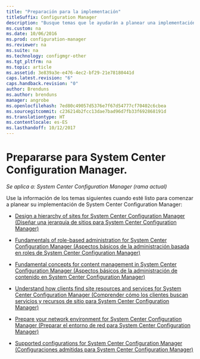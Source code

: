 ```yaml
---
title: "Preparación para la implementación"
titleSuffix: Configuration Manager
description: "Busque temas que le ayudarán a planear una implementación de System Center Configuration Manager."
ms.custom: na
ms.date: 10/06/2016
ms.prod: configuration-manager
ms.reviewer: na
ms.suite: na
ms.technology: configmgr-other
ms.tgt_pltfrm: na
ms.topic: article
ms.assetid: 3e839a3e-e476-4ec2-bf29-21e78180441d
caps.latest.revision: "6"
caps.handback.revision: "0"
author: Brenduns
ms.author: brenduns
manager: angrobe
ms.openlocfilehash: 7ed80c49057d5376e7f67d54777cf70402c6cbea
ms.sourcegitcommit: c236214b2fcc13dae7bad96d7fb33f692868191d
ms.translationtype: HT
ms.contentlocale: es-ES
ms.lasthandoff: 10/12/2017
---
```

# <a name="get-ready-for-system-center-configuration-manager"></a>Prepararse para System Center Configuration Manager.

*Se aplica a: System Center Configuration Manager (rama actual)*

Use la información de los temas siguientes cuando esté listo para comenzar a planear su implementación de System Center Configuration Manager:  


  -   [Design a hierarchy of sites for System Center Configuration Manager (Diseñar una jerarquía de sitios para System Center Configuration Manager)](../../core/plan-design/hierarchy/design-a-hierarchy-of-sites.md)  

  -   [Fundamentals of role-based administration for System Center Configuration Manager (Aspectos básicos de la administración basada en roles de System Center Configuration Manager)](../../core/understand/fundamentals-of-role-based-administration.md)  

  -   [Fundamental concepts for content management in System Center Configuration Manager (Aspectos básicos de la administración de contenido en System Center Configuration Manager)](../../core/plan-design/hierarchy/fundamental-concepts-for-content-management.md)  

  -   [Understand how clients find site resources and services for System Center Configuration Manager (Comprender cómo los clientes buscan servicios y recursos de sitio para System Center Configuration Manager)](../../core/plan-design/hierarchy/understand-how-clients-find-site-resources-and-services.md)  

-   [Prepare your network environment for System Center Configuration Manager (Preparar el entorno de red para System Center Configuration Manager)](/sccm/core/plan-design/network/configure-firewalls-ports-domains)  

-   [Supported configurations for System Center Configuration Manager (Configuraciones admitidas para System Center Configuration Manager)](../../core/plan-design/configs/supported-configurations.md)  
